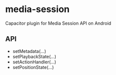 # media-session
Capacitor plugin for Media Session API on Android

## API
* setMetadata(...)
* setPlaybackState(...)
* setActionHandler(...)
* setPositionState(...)
